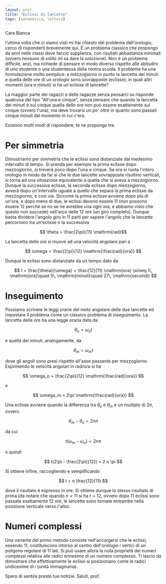 ```yaml
---
layout: post
title: "Eclissi di lancette"
tags: [matematica, lettera]
---
```


Cara Bianca

l'ultima volta che ci siamo visti mi hai chiesto del problema
dell'orologio, cerco di risponderti brevemente qui. È un problema
classico che propongo da anni nelle classi dove faccio supplenza, con
risultati abbastanza minimali (ovvero nessuno di solito mi sa dare la
soluzione). Non è un problema difficile, anzi, ma richiede di pensare
in modo diverso rispetto alle abitudini di uno studente o una
studentessa della nostra scuola. Il problema ha una formulazione molto
semplice: a mezzogiorno in punto la lancetta dei minuti e quella delle
ore di un orologio sono sovrapposte (eclisse); in quali altri momenti
(ora e minuti) si ha un'eclisse di lancette?

La maggior parte dei ragazzi e delle ragazze senza pensarci su
risponde qualcosa del tipo "All'una e cinque", senza pensare che
quando la lancetta dei minuti è sul cinque quella delle ore non puó
essere esattamente sul cinque (ovvero l'una), ma deve trovarsi un po'
oltre in quanto sono passati cinque minuti dal momento in cui c'era.

Esistono molti modi di rispondere, te ne propongo tre.

# Per simmetria

Dimostriamo per simmetria che le eclissi sono distanziate dal medesimo
intervallo di tempo. Si prenda per esempio la prima eclisse dopo
mezzogiorno, si troverá poco dopo l'una e cinque. Se ora si ruota
l'intero orologio in modo da far sì che le due lancette sovrapposte
risultino verticali, si torna ad una situazione equivalente a quella
che si aveva a mezzogiorno. Dunque la successiva eclisse, la seconda
eclisse dopo mezzogiorno, avverà dopo un'intervallo uguale a quello
che separa la prima eclisse da mezzogiorno, e così via. Siccome la
prima eclisse avviene dopo più di un'ora, e dopo meno di due, le
eclissi devono essere 11 (non possono essere 12 perché se no se ne
avrebbe una ogni ora, e abbiamo visto che questo non succede)
nell'arco delle 12 ore (un giro completo). Dunque basta dividere
l'angolo giro in 11 parti per sapere l'angolo che le lancette
percorrono tra un'eclisse e la successiva

$$ \theta = \frac{2\pi}{11} \mathrm{rad}$$

La lancetta delle ore si muove ad una velocità angolare pari a

$$ \omega = \frac{2\pi}{12} \mathrm{\frac{rad}{ora}} $$

Dunque le eclissi sono distanziate da un tempo dato da

$$ t = \frac{\theta}{\omega} = \frac{12}{11} \mathrm{ora} \simeq 1\,
\mathrm{ora}\quad 5\, \mathrm{minuti}\quad 27\, \mathrm{secondi} $$


# Inseguimento

Possiamo scrivere le leggi orarie del moto angolare delle due lancette
ed impostare il problema come un classico problema di inseguimento. La
lancetta delle ore ha una legge oraria data da

$$ \theta_o = \omega_o t$$

e quella dei minuti, analogamente, da

$$ \theta_m = \omega_m t$$

dove gli angoli sono presi rispetto all'asse passante per
mezzogiorno. Esprimendo le velocità angolari in rad/ora si ha

$$ \omega_o = \frac{2\pi}{12} \mathrm{\frac{rad}{ora}} $$

e

$$ \omega_m = 2\pi \mathrm{\frac{rad}{ora}} $$

Una eclisse avviene quando la differenza tra $\theta_o$ e $\theta_m$ è
un multiplo di $2\pi$, ovvero

$$ \theta_m - \theta_o = 2 n \pi $$

da cui

$$ t (\omega_m - \omega_o) = 2 n \pi $$

e quindi

$$ t(2\pi - \frac{2\pi}{12}) = 2 n \pi $$

Si ottiene infine, raccogliendo e semplificando

$$ t = n \frac{12}{11} $$

dove il risultato è espresso in ore. Si ottiene dunque lo stesso
risultato di prima (da notare che quando $n=11$ si ha $t=12$, ovvero
dopo 11 eclissi sono passate esattamente 12 ore, le lancette sono
tornate entrambe nella posizione verticale verso l'alto).

# Numeri complessi

Una variante del primo metodo consiste nell'accorgersi che le eclissi,
essendo 11, costituiscono intorno al centro dell'orologio i vertici di
un poligono regolare di 11 lati. Si può usare allora la nota proprietà
dei numeri complessi relativa alle radici ennesime di un numero
complesso. Ti lascio da dimostrare che effettivamente le eclissi si
posizionano come le radici undicesime di $i$ (unità immaginaria).


Spero di sentire presto tue notizie. Saluti, prof.
